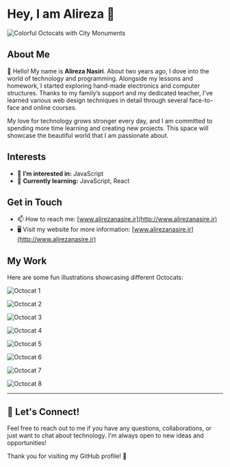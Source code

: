 # Hey, I am Alireza 👋  

![Colorful Octocats with City Monuments](https://github-production-user-asset-6210df.s3.amazonaws.com/8146111/273214339-e4164d68-259b-4a68-a98c-dea8392091cf.gif?X-Amz-Algorithm=AWS4-HMAC-SHA256&X-Amz-Credential=AKIAVCODYLSA53PQK4ZA%2F20240823%2Fus-east-1%2Fs3%2Faws4_request&X-Amz-Date=20240823T150731Z&X-Amz-Expires=300&X-Amz-Signature=7de736f09b67dd516b3aa8f28e75440194c83b1773a555ac7da9c427f6e0c07d&X-Amz-SignedHeaders=host&actor_id=132994761&key_id=0&repo_id=497272199)  

## About Me  
👋 Hello! My name is **Alireza Nasiri**. About two years ago, I dove into the world of technology and programming. Alongside my lessons and homework, I started exploring hand-made electronics and computer structures. Thanks to my family’s support and my dedicated teacher, I've learned various web design techniques in detail through several face-to-face and online courses.  

My love for technology grows stronger every day, and I am committed to spending more time learning and creating new projects. This space will showcase the beautiful world that I am passionate about.   

## Interests  
- 👀 **I’m interested in:** JavaScript  
- 🌱 **Currently learning:** JavaScript, React  

## Get in Touch  
- 📫 How to reach me: [www.alirezanasire.ir](http://www.alirezanasire.ir)  
- 🖥️ Visit my website for more information: [www.alirezanasire.ir](http://www.alirezanasire.ir)  

## My Work  
Here are some fun illustrations showcasing different Octocats:  

![Octocat 1](https://camo.githubusercontent.com/a104435f0201226ac2ef0d8cc1e55601e26c1c005ab40107a5abef283da785b2/68747470733a2f2f696d672e736869656c64732e696f2f62616467652f68746d6c352d2532334533344632362e7376673f7374796c653d666f722d7468652d6261646765266c6f676f3d68746d6c35266c6f676f436f6c6f723d626c61636b)  

![Octocat 2](https://camo.githubusercontent.com/53ec2e58e03ba275d9b3a386abd96a243cf744a1a7121bdf8262fc8ae6ebc335/68747470733a2f2f696d672e736869656c64732e696f2f62616467652f6a6176617363726970742d2532333332333333302e7376673f7374796c653d666f722d7468652d6261646765266c6f676f3d6a617661736372697074266c6f676f436f6c6f723d253233463744463145)  

![Octocat 3](https://camo.githubusercontent.com/4e7a2815e5f728e2e0301d4724f60f21d55399913a517ff6b6c193add0684a16/68747470733a2f2f696d672e736869656c64732e696f2f62616467652f4e504d2d2532333030303030302e7376673f7374796c653d666f722d7468652d6261646765266c6f676f3d6e706d266c6f676f436f6c6f723d7768697465)   

![Octocat 4](https://camo.githubusercontent.com/3babc94d778f96441b3a66615fb5ee88c6ed04f174ed49b04df92b071a7d0e80/68747470733a2f2f696d672e736869656c64732e696f2f62616467652f72656163742d2532333230323332612e7376673f7374796c653d666f722d7468652d6261646765266c6f676f3d7265616374266c6f676f436f6c6f723d253233363144414642)  

![Octocat 5](https://camo.githubusercontent.com/2abe53f4176fd7b9639f1c316e77574575c1c99c660e03fefa08299045988ba5/68747470733a2f2f696d672e736869656c64732e696f2f62616467652f4e6578742d626c61636b3f7374796c653d666f722d7468652d6261646765266c6f676f3d6e6578742e6a73266c6f676f436f6c6f723d7768697465)   

![Octocat 6](https://camo.githubusercontent.com/0d58facab1be74748c39244ff3d990ae8ddd765af40263ed006219154ba90649/68747470733a2f2f696d672e736869656c64732e696f2f62616467652f6e6f64652e6a732d3644413535463f7374796c653d666f722d7468652d6261646765266c6f676f3d6e6f64652e6a73266c6f676f436f6c6f723d7768697465)  

![Octocat 7](https://camo.githubusercontent.com/a00920b123df05b3df5e368e509f18bacd65bc5909698fb42be5f35063550f47/68747470733a2f2f696d672e736869656c64732e696f2f62616467652f747970657363726970742d2532333030374143432e7376673f7374796c653d666f722d7468652d6261646765266c6f676f3d74797065736372697074266c6f676f436f6c6f723d7768697465)  

![Octocat 8](https://camo.githubusercontent.com/0562f16a4ae7e35dae6087bf8b7805fb7e664a9e7e20ae6d163d94e56b94f32d/68747470733a2f2f696d672e736869656c64732e696f2f62616467652f707974686f6e2d3336373041303f7374796c653d666f722d7468652d6261646765266c6f676f3d707974686f6e266c6f676f436f6c6f723d666664643534)  

---  

## 🌟 Let's Connect!  
Feel free to reach out to me if you have any questions, collaborations, or just want to chat about technology. I'm always open to new ideas and opportunities!  

Thank you for visiting my GitHub profile! 🚀
